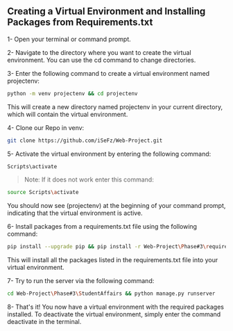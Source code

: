 ## Creating a Virtual Environment and Installing Packages from Requirements.txt 
1- Open your terminal or command prompt.

2- Navigate to the directory where you want to create the virtual environment. You can use the cd command to change directories.

3- Enter the following command to create a virtual environment named projectenv:
```sh
python -m venv projectenv && cd projectenv
```
This will create a new directory named projectenv in your current directory, which will contain the virtual environment.

4- Clone our Repo in venv:
```sh
git clone https://github.com/iSeFz/Web-Project.git
```

5- Activate the virtual environment by entering the following command:
```sh
Scripts\activate
```
> Note: If it does not work enter this command:
```sh
source Scripts\activate
```
You should now see (projectenv) at the beginning of your command prompt, indicating that the virtual environment is active.

6- Install packages from a requirements.txt file using the following command:
```sh
pip install --upgrade pip && pip install -r Web-Project\Phase#3\requirements.txt
```
This will install all the packages listed in the requirements.txt file into your virtual environment.

7- Try to run the server via the following command:
```sh
cd Web-Project\Phase#3\StudentAffairs && python manage.py runserver
```

8- That's it! You now have a virtual environment with the required packages installed. To deactivate the virtual environment, simply enter the command deactivate in the terminal.
